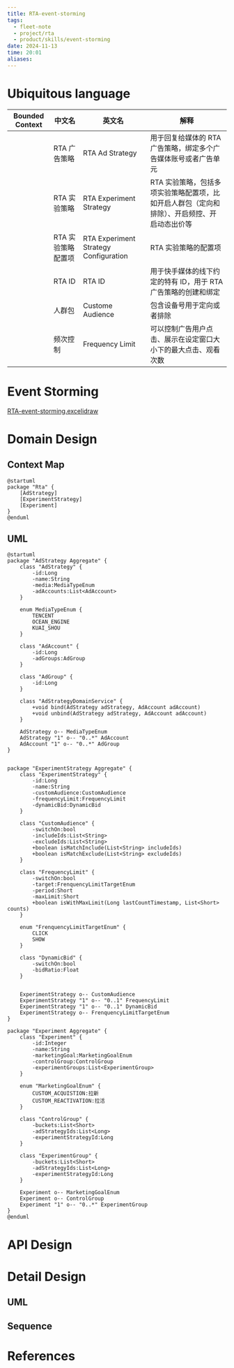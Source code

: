 ```yaml
---
title: RTA-event-storming
tags:
  - fleet-note
  - project/rta
  - product/skills/event-storming
date: 2024-11-13
time: 20:01
aliases:
---
```

# Ubiquitous language

| Bounded Context | 中文名         | 英文名                                   | 解释                                               |
| --------------- | ----------- | ------------------------------------- | ------------------------------------------------ |
|                 | RTA 广告策略    | RTA Ad Strategy                       | 用于回复给媒体的 RTA 广告策略，绑定多个广告媒体账号或者广告单元               |
|                 | RTA 实验策略    | RTA Experiment Strategy               | RTA 实验策略，包括多项实验策略配置项，比如开启人群包（定向和排除）、开启频控、开启动态出价等 |
|                 | RTA 实验策略配置项 | RTA Experiment Strategy Configuration | RTA 实验策略的配置项                                     |
|                 | RTA ID      | RTA ID                                | 用于快手媒体的线下约定的特有 ID，用于 RTA广告策略的创建和绑定               |
|                 | 人群包         | Custome Audience                      | 包含设备号用于定向或者排除                                    |
|                 | 频次控制        | Frequency Limit                       | 可以控制广告用户点击、展示在设定窗口大小下的最大点击、观看次数                  |

# Event Storming

[RTA-event-storming.excelidraw](RTA-event-storming.excelidraw.md)
# Domain Design
## Context Map

```plantuml
@startuml
package "Rta" {
	[AdStrategy]
	[ExperimentStrategy]
	[Experiment]
}
@enduml
``` 
## UML

```plantuml
@startuml
package "AdStrategy Aggregate" {
	class "AdStrategy" {
		-id:Long
		-name:String
		-media:MediaTypeEnum
		-adAccounts:List<AdAccount>
	}
	
	enum MediaTypeEnum {
		TENCENT
		OCEAN_ENGINE
		KUAI_SHOU
	}
	
	class "AdAccount" {
		-id:Long
		-adGroups:AdGroup
	}
	
	class "AdGroup" {
		-id:Long
	}
	
	class "AdStrategyDomainService" {
		+void bind(AdStrategy adStrategy, AdAccount adAccount)
		+void unbind(AdStrategy adStrategy, AdAccount adAccount)
	}

	AdStrategy o-- MediaTypeEnum
	AdStrategy "1" o-- "0..*" AdAccount
	AdAccount "1" o-- "0..*" AdGroup
}


package "ExperimentStrategy Aggregate" {
	class "ExperimentStrategy" {
		-id:Long
		-name:String
		-customAudience:CustomAudience
		-frequencyLimit:FrequencyLimit
		-dynamicBid:DynamicBid
	}
	
	class "CustomAudience" {
		-switchOn:bool
		-includeIds:List<String>
		-excludeIds:List<String>
		+boolean isMatchInclude(List<String> includeIds)
		+boolean isMatchExclude(List<String> excludeIds)
	}
	
	class "FrequencyLimit" {
		-switchOn:bool
		-target:FrenquencyLimitTargetEnum
		-period:Short
		-maxLimit:Short
		+boolean isWithMaxLimit(Long lastCountTimestamp, List<Short> counts)
	}
	
	enum "FrenquencyLimitTargetEnum" {
		CLICK
		SHOW
	}
	
	class "DynamicBid" {
		-switchOn:bool
		-bidRatio:Float
	}

	
	ExperimentStrategy o-- CustomAudience
	ExperimentStrategy "1" o-- "0..1" FrequencyLimit
	ExperimentStrategy "1" o-- "0..1" DynamicBid
	ExperimentStrategy o-- FrenquencyLimitTargetEnum
}

package "Experiment Aggregate" {
	class "Experiment" {
		-id:Integer
		-name:String
		-marketingGoal:MarketingGoalEnum
		-controlGroup:ControlGroup
		-experimentGroups:List<ExperimentGroup>
	}
	
	enum "MarketingGoalEnum" {
		CUSTOM_ACQUISTION:拉新
		CUSTOM_REACTIVATION:拉活
	}
	
	class "ControlGroup" {
		-buckets:List<Short>
		-adStrategyIds:List<Long>
		-experimentStrategyId:Long
	}
	
	class "ExperimentGroup" {
		-buckets:List<Short>
		-adStrategyIds:List<Long>
		-experimentStrategyId:Long
	}
	
	Experiment o-- MarketingGoalEnum
	Experiment o-- ControlGroup
	Experiment "1" o-- "0..*" ExperimentGroup
}
@enduml
```





# API Design


# Detail Design

## UML

## 

## Sequence




# References